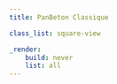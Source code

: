 ```yaml
---
title: PanBeton Classique

class_list: square-view

_render:
    build: never
    list: all
---
```

